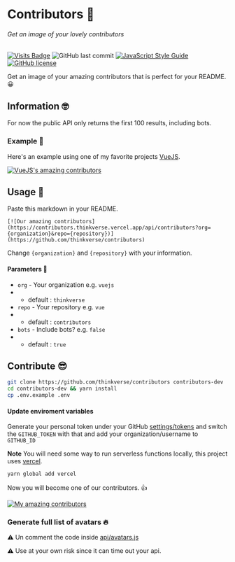 # Contributors 🎩
###### Get an image of your lovely contributors 

 [![Visits Badge](https://badges.pufler.dev/visits/thinkverse/contributors)](https://badges.pufler.dev) ![GitHub last commit](https://img.shields.io/github/last-commit/thinkverse/contributors) [![JavaScript Style Guide](https://img.shields.io/badge/code_style-standard-brightgreen.svg)](https://standardjs.com) [![GitHub license](https://img.shields.io/github/license/thinkverse/contributors)](https://github.com/thinkverse/contributors/blob/master/LICENSE.md)

Get an image of your amazing contributors that is perfect for your README. 😀

## Information 🤓

For now the public API only returns the first 100 results, including bots.

### Example 🤘

Here's an example using one of my favorite projects [VueJS].

[![VueJS's amazing contributors](https://contributors.thinkverse.vercel.app/api/contributors?org=vuejs&repo=vue&v=2)](https://github.com/thinkverse/contributors)

## Usage 🎉

Paste this markdown in your README.

`[![Our amazing contributors](https://contributors.thinkverse.vercel.app/api/contributors?org={organization}&repo={repository})](https://github.com/thinkverse/contributors)`

Change `{organization}` and `{repository}` with your information.

#### Parameters 👏

- `org` - Your organization e.g. `vuejs`
- - default : `thinkverse`
- `repo` - Your repository e.g. `vue`
- - default : `contributors`
- `bots` - Include bots? e.g. `false`
- - default : `true`

## Contribute 😎

```bash
git clone https://github.com/thinkverse/contributors contributors-dev
cd contributors-dev && yarn install
cp .env.example .env
```

#### Update enviroment variables

Generate your personal token under your GitHub [settings/tokens] and switch the `GITHUB_TOKEN` with that and add your organization/username to `GITHUB_ID`

**Note** You will need some way to run serverless functions locally, this project uses [vercel].

```bash
yarn global add vercel
```

Now you will become one of our contributors. 👍

[![My amazing contributors](https://contributors.thinkverse.vercel.app/api/contributors)](https://github.com/thinkverse/contributors)

### Generate full list of avatars 🔥

⚠️ Un comment the code inside [api/avatars.js](https://github.com/thinkverse/contributors/blob/HEAD/api/avatars.js)

⚠️ Use at your own risk since it can time out your api.

[vuejs]: https://vuejs.org/
[vercel]: https://vercel.com/download
[settings/tokens]: https://github.com/settings/tokens
